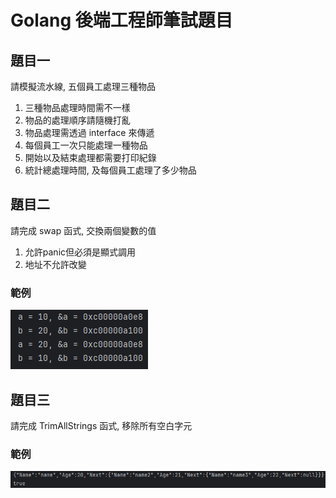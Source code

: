 # Golang 後端工程師筆試題目

## 題目一

請模擬流水線, 五個員工處理三種物品

1. 三種物品處理時間需不一樣
2. 物品的處理順序請隨機打亂
3. 物品處理需透過 interface 來傳遞
4. 每個員工一次只能處理一種物品
5. 開始以及結束處理都需要打印紀錄
6. 統計總處理時間, 及每個員工處理了多少物品

## 題目二

請完成 swap 函式, 交換兩個變數的值

1. 允許panic但必須是顯式調用
2. 地址不允許改變

### 範例

![swap.png](images/swap.png)

## 題目三

請完成 TrimAllStrings 函式, 移除所有空白字元

### 範例

![trim_all_strings.png](images/trim_all_strings.png)